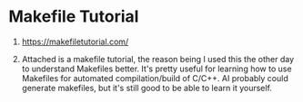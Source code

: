 # Makefile Tutorial
1. https://makefiletutorial.com/

2. Attached is a makefile tutorial, the reason being I used this the other day to understand Makefiles better. It's pretty useful for learning how to use Makefiles for automated compilation/build of C/C++. AI probably could generate makefiles, but it's still good to be able to learn it yourself.
